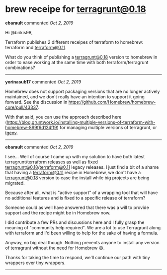 # brew receipe for terragrunt@0.18

**ebarault** commented *Oct 2, 2019*

Hi @brikis98,

Terraform publishes 2 different receipes of terraform to homebrew: terraform and terraform@0.11.

What do you think of publishing a terragrunt@0.18 version to homebrew in order to ease working at the same time with both terraform/terragrunt combinations?
<br />
***


**yorinasub17** commented *Oct 2, 2019*

Homebrew does not support packaging versions that are no longer actively maintained, and we don't really have an intention to support it going forward. See the discussion in https://github.com/Homebrew/homebrew-core/pull/43337.

With that said, you can use the approach described here (https://blog.gruntwork.io/installing-multiple-versions-of-terraform-with-homebrew-899f6d124ff9) for managing multiple versions of terragrunt, or [tgenv](https://github.com/cunymatthieu/tgenv).
***

**ebarault** commented *Oct 2, 2019*

I see...
Well of course I came up with my solution to have both latest terragrunt/terraform releases as well as fixed terragrunt@0.18/terraform@0.11 legacy releases.
I just find a bit of a shame that having a terraform@0.11 recipe in Homebrew, we don't have a terragrunt@0.18 version to ease the install while big projects are being migrated.

Because after all, what is "active support" of a wrapping tool that will have no additional features and is fixed to a specific release of terraform? 

Someone could as well have answered that there was a will to provide support and the recipe might be in Homebrew now. 

I did contribute a few PRs and discussions here and I fully grasp the meaning of "community help required". We are a lot to use Terragrunt along with terraform and I'd been willing to help for the sake of having a formula.

Anyway, no big deal though. Nothing prevents anyone to install any version of terragrunt without the need for Homebrew 😄.

Thanks for taking the time to respond, we'll continue our path with tiny wrappers over tiny wrappers.
***

